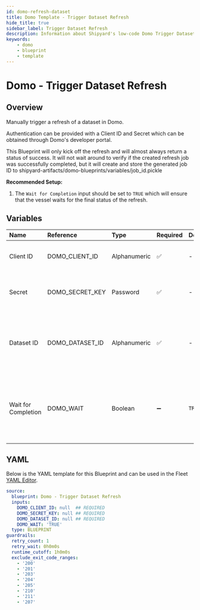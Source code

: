 ```yaml
---
id: domo-refresh-dataset
title: Domo Template - Trigger Dataset Refresh
hide_title: true
sidebar_label: Trigger Dataset Refresh
description: Information about Shipyard's low-code Domo Trigger Dataset Refresh blueprint. Manually trigger a refresh of a dataset in Domo. 
keywords:
    - domo
    - blueprint
    - template
---
```


# Domo - Trigger Dataset Refresh

## Overview
Manually trigger a refresh of a dataset in Domo.

Authentication can be provided with a Client ID and Secret which can be obtained through Domo's developer portal.

This Blueprint will only kick off the refresh and will almost always return a status of success. It will not wait around to verify if the created refresh job was successfully completed, but it will create and store the generated job ID to shipyard-artifacts/domo-blueprints/variables/job_id.pickle

**Recommended Setup:**

1. The `Wait for Completion` input should be set to `TRUE` which will ensure that the vessel waits for the final status of the refresh. 

## Variables

| Name | Reference | Type | Required | Default | Options | Description |
|:-----|:----------|:-----|:---------|:--------|:--------|:------------|
| Client ID | DOMO_CLIENT_ID  | Alphanumeric |:white_check_mark: | - | - | Client ID of your organization's Domo App. |
| Secret | DOMO_SECRET_KEY  | Password |:white_check_mark: | - | - | Secret associated with the provided Client ID. |
| Dataset ID | DOMO_DATASET_ID  | Alphanumeric |:white_check_mark: | - | - | UUID of the dataset you want to download, typically found at the end of the URL. |
| Wait for Completion | DOMO_WAIT  | Boolean |:heavy_minus_sign: | `TRUE` | - | Whether the blueprint should wait for the Domo refresh to finish. It is recommended to set this to TRUE. |


## YAML
Below is the YAML template for this Blueprint and can be used in the Fleet [YAML Editor](../../reference/fleets/yaml-editor.md).
```yaml
source:
  blueprint: Domo - Trigger Dataset Refresh
  inputs:
    DOMO_CLIENT_ID: null  ## REQUIRED
    DOMO_SECRET_KEY: null ## REQUIRED
    DOMO_DATASET_ID: null ## REQUIRED
    DOMO_WAIT: 'TRUE'
  type: BLUEPRINT
guardrails:
  retry_count: 1
  retry_wait: 0h0m0s
  runtime_cutoff: 1h0m0s
  exclude_exit_code_ranges:
    - '200'
    - '201'
    - '203'
    - '204'
    - '205'
    - '210'
    - '211'
    - '207'

```
